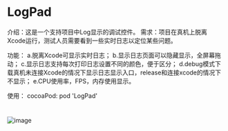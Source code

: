 # LogPad

介绍：这是一个支持项目中Log显示的调试控件。
需求：项目在真机上脱离Xcode运行，测试人员需要看到一些实时日志以定位某些问题。

功能：
a.脱离Xcode可显示实时日志；
b.显示日志页面可以隐藏显示，全屏幕拖动；
c.显示日志支持每次打印日志设置不同的颜色，便于区分；
d.debug模式下载真机未连接Xcode的情况下显示日志显示入口，release和连接xcode的情况下不显示；
e.CPU使用率，FPS，内存使用显示。

使用：
cocoaPod:  pod 'LogPad'
#
![image](https://github.com/moreFine/LogPad/blob/master/LogPad.gif)
